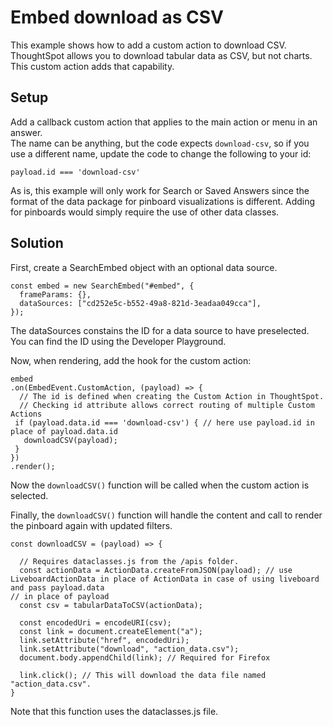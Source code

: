 # Embed download as CSV

This example shows how to add a custom action to download CSV.  ThoughtSpot allows you to download tabular data as CSV, but not charts.  This custom action adds that capability.  

## Setup

Add a callback custom action that applies to the main action or menu in an answer.  
The name can be anything, but the code expects `download-csv`, so if you use a 
different name, update the code to change the following to your id: 

`payload.id === 'download-csv'`

As is, this example will only work for Search or Saved Answers since the format of the data package for pinboard visualizations is different.  Adding for pinboards would simply require the use of other data classes.

## Solution

First, create a SearchEmbed object with an optional data source.

~~~
const embed = new SearchEmbed("#embed", {
  frameParams: {},
  dataSources: ["cd252e5c-b552-49a8-821d-3eadaa049cca"],
});
~~~

The dataSources constains the ID for a data source to have preselected.  You can find the ID using the Developer Playground.

Now, when rendering, add the hook for the custom action:

~~~
embed
.on(EmbedEvent.CustomAction, (payload) => {
  // The id is defined when creating the Custom Action in ThoughtSpot. 
  // Checking id attribute allows correct routing of multiple Custom Actions
 if (payload.data.id === 'download-csv') { // here use payload.id in place of payload.data.id
   downloadCSV(payload);
 }
})
.render();
~~~

Now the `downloadCSV()` function will be called when the custom action is selected.  

Finally, the `downloadCSV()` function will handle the content and call to render the pinboard again with updated filters.

~~~
const downloadCSV = (payload) => {

  // Requires dataclasses.js from the /apis folder.
  const actionData = ActionData.createFromJSON(payload); // use LiveboardActionData in place of ActionData in case of using liveboard and pass payload.data
// in place of payload
  const csv = tabularDataToCSV(actionData);

  const encodedUri = encodeURI(csv);
  const link = document.createElement("a");
  link.setAttribute("href", encodedUri);
  link.setAttribute("download", "action_data.csv");
  document.body.appendChild(link); // Required for Firefox

  link.click(); // This will download the data file named "action_data.csv".
}
~~~

Note that this function uses the dataclasses.js file.
